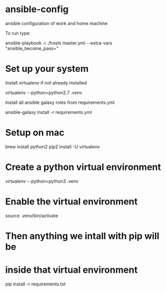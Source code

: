 # ansible-config
ansible configuration of work and home machine

To run type:

ansible-playbook -i ./hosts  master.yml --extra-vars "ansible_become_pass=<password>"


# Set up your system
Install virtualenv if not already installed

virtualenv --python=python2.7 .venv

Install all ansible galaxy roles from requirements.yml

ansible-galaxy install -r requirements.yml

# Setup on mac
brew install python2
pip2 install -U virtualenv

# Create a python virtual environment
virtualenv --python=python3 .venv


# Enable the virtual environment
source .venv/bin/activate


# Then anything we intall with pip will be
# inside that virtual environment

pip install -r requirements.txt
